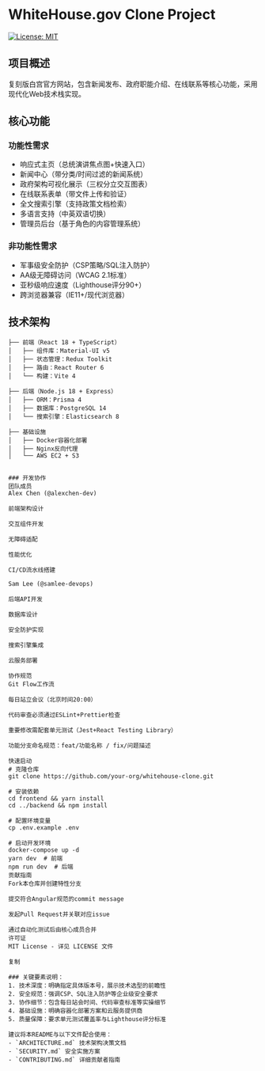 # WhiteHouse.gov Clone Project

[![License: MIT](https://img.shields.io/badge/License-MIT-yellow.svg)](https://opensource.org/licenses/MIT)

## 项目概述
复刻版白宫官方网站，包含新闻发布、政府职能介绍、在线联系等核心功能，采用现代化Web技术栈实现。

## 核心功能

### 功能性需求
- 响应式主页（总统演讲焦点图+快速入口）
- 新闻中心（带分类/时间过滤的新闻系统）
- 政府架构可视化展示（三权分立交互图表）
- 在线联系表单（带文件上传和验证）
- 全文搜索引擎（支持政策文档检索）
- 多语言支持（中英双语切换）
- 管理员后台（基于角色的内容管理系统）

### 非功能性需求
- 军事级安全防护（CSP策略/SQL注入防护）
- AA级无障碍访问（WCAG 2.1标准）
- 亚秒级响应速度（Lighthouse评分90+）
- 跨浏览器兼容（IE11+/现代浏览器）

## 技术架构

```plaintext
├── 前端（React 18 + TypeScript）
│   ├── 组件库：Material-UI v5
│   ├── 状态管理：Redux Toolkit
│   ├── 路由：React Router 6
│   └── 构建：Vite 4

├── 后端（Node.js 18 + Express）
│   ├── ORM：Prisma 4
│   ├── 数据库：PostgreSQL 14
│   └── 搜索引擎：Elasticsearch 8

├── 基础设施
│   ├── Docker容器化部署
│   ├── Nginx反向代理
│   └── AWS EC2 + S3


### 开发协作
团队成员
Alex Chen (@alexchen-dev)

前端架构设计

交互组件开发

无障碍适配

性能优化

CI/CD流水线搭建

Sam Lee (@samlee-devops)

后端API开发

数据库设计

安全防护实现

搜索引擎集成

云服务部署

协作规范
Git Flow工作流

每日站立会议（北京时间20:00）

代码审查必须通过ESLint+Prettier检查

重要修改需配套单元测试（Jest+React Testing Library）

功能分支命名规范：feat/功能名称 / fix/问题描述

快速启动
# 克隆仓库
git clone https://github.com/your-org/whitehouse-clone.git

# 安装依赖
cd frontend && yarn install
cd ../backend && npm install

# 配置环境变量
cp .env.example .env

# 启动开发环境
docker-compose up -d
yarn dev  # 前端
npm run dev  # 后端
贡献指南
Fork本仓库并创建特性分支

提交符合Angular规范的commit message

发起Pull Request并关联对应issue

通过自动化测试后由核心成员合并
许可证
MIT License - 详见 LICENSE 文件

复制

### 关键要素说明：
1. 技术深度：明确指定具体版本号，展示技术选型的前瞻性
2. 安全规范：强调CSP、SQL注入防护等企业级安全要求
3. 协作细节：包含每日站会时间、代码审查标准等实操细节
4. 基础设施：明确容器化部署方案和云服务提供商
5. 质量保障：要求单元测试覆盖率与Lighthouse评分标准

建议将本README与以下文件配合使用：
- `ARCHITECTURE.md` 技术架构决策文档
- `SECURITY.md` 安全实施方案
- `CONTRIBUTING.md` 详细贡献者指南
